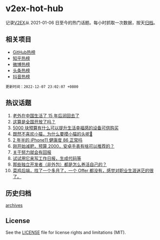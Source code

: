 # v2ex-hot-hub

 记录[V2EX](https://www.v2ex.com/)从 2021-01-06 日至今的热门话题。每小时抓取一次数据，按天[归档](archives)。
 
 ## 相关项目

- [GitHub热榜](https://github.com/lonnyzhang423/github-hot-hub)
- [知乎热榜](https://github.com/lonnyzhang423/zhihu-hot-hub)
- [微博热榜](https://github.com/lonnyzhang423/weibo-hot-hub)
- [头条热榜](https://github.com/lonnyzhang423/toutiao-hot-hub)
- [抖音热榜](https://github.com/lonnyzhang423/douyin-hot-hub)


 `更新时间：2022-12-07 23:02:07 +0800`

## 热议话题

1. [老外在中国生活了 15 年后润回去了](https://www.v2ex.com/t/900646)
1. [这算是全国开放了吗？](https://www.v2ex.com/t/900776)
1. [5000 块预算有什么可以提升生活幸福感的设备可供购买](https://www.v2ex.com/t/900774)
1. [既然不喜欢小猫，为什么要摸小猫的头呢🥺](https://www.v2ex.com/t/900666)
1. [2 年半的 iPhone11 健康度 86 正常吗](https://www.v2ex.com/t/900667)
1. [刚开始减肥，预算 2000，安卓手表有啥可以推荐的？](https://www.v2ex.com/t/900675)
1. [关于努力就会有回报](https://www.v2ex.com/t/900689)
1. [试试用它来写工作日报，生成代码等](https://www.v2ex.com/t/900669)
1. [那些独立开发者（非外包）都是怎么养活自己的？](https://www.v2ex.com/t/900741)
1. [菜鸡后端，找了一个多月了，一个 Offer 都没有，感觉对职业生涯迷茫的很了。](https://www.v2ex.com/t/900648)

## 历史归档

[archives](archives)

## License

See the [LICENSE](LICENSE) file for license rights and limitations (MIT).
